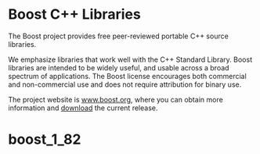 # Boost C++ Libraries

The Boost project provides free peer-reviewed portable C++ source libraries.

We emphasize libraries that work well with the C++ Standard Library. Boost
libraries are intended to be widely useful, and usable across a broad spectrum
of applications. The Boost license encourages both commercial and non-commercial use
and does not require attribution for binary use. 

The project website is www.boost.org, where you can obtain more information and
[download](https://www.boost.org/users/download/) the current release.
# boost_1_82
